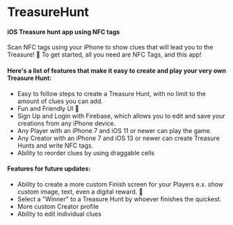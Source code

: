 # TreasureHunt
#### iOS Treasure hunt app using NFC tags
Scan NFC tags using your iPhone to show clues that will lead you to the Treasure! 💎
To get started, all you need are NFC Tags, and this app!

#### Here's a list of features that make it easy to create and play your very own Treasure Hunt:

* Easy to follow steps to create a Treasure Hunt, with no limit to the amount of clues you can add.
* Fun and Friendly UI 📱
* Sign Up and Login with Firebase, which allows you to edit and save your creations from any iPhone device.
* Any Player with an iPhone 7 and iOS 11 or newer can play the game.
* Any Creator with an iPhone 7 and iOS 13 or newer can create Treasure Hunts and write NFC tags.
* Ability to reorder clues by using draggable cells

#### Features for future updates:
* Ability to create a more custom Finish screen for your Players e.x. show custom image, text, even a digital reward. 🎁
* Select a "Winner" to a Treasure Hunt by whoever finishes the quickest.
* More custom Creator profile
* Ability to edit individual clues
